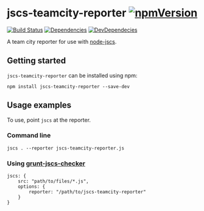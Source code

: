 # jscs-teamcity-reporter [![npmVersion](http://img.shields.io/npm/v/jscs-teamcity-reporter.svg)](https://www.npmjs.org/package/jscs-teamcity-reporter)

[![Build Status](https://travis-ci.org/wurmr/jscs-teamcity-reporter.svg?branch=master)](https://travis-ci.org/wurmr/jscs-teamcity-reporter)
[![Dependencies](https://david-dm.org/wurmr/jscs-teamcity-reporter.svg)](https://david-dm.org/wurmr/jscs-teamcity-reporter#info=dependencies&view=table)
[![DevDependecies](https://david-dm.org/wurmr/jscs-teamcity-reporter/dev-status.svg)](https://david-dm.org/wurmr/jscs-teamcity-reporter#info=devDependencies&view=table)



A team city reporter for use with [node-jscs](https://github.com/mdevils/node-jscs).

## Getting started

`jscs-teamcity-reporter` can be installed using npm:

```
npm install jscs-teamcity-reporter --save-dev
```

## Usage examples

To use, point `jscs` at the reporter.

### Command line

```
jscs . --reporter jscs-teamcity-reporter.js
```

### Using [grunt-jscs-checker](https://github.com/gustavohenke/grunt-jscs-checker)

```
jscs: {
    src: "path/to/files/*.js",
    options: {
        reporter: "/path/to/jscs-teamcity-reporter"
    }
}
```
